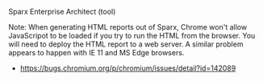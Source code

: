 
Sparx Enterprise Architect (tool)




Note: When generating HTML reports out of Sparx, Chrome won't allow JavaScripot to be loaded if you try to run the HTML from the browser. You will need to deploy the HTML report to a web server. A similar problem appears to happen with IE 11 and MS Edge browsers.
* https://bugs.chromium.org/p/chromium/issues/detail?id=142089
